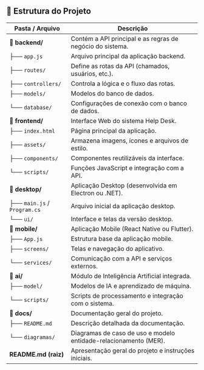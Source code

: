 ## 🧩 Estrutura do Projeto

| Pasta / Arquivo | Descrição |
|------------------|------------|
| **📁 backend/** | Contém a API principal e as regras de negócio do sistema. |
| ├── `app.js` | Arquivo principal da aplicação backend. |
| ├── `routes/` | Define as rotas da API (chamados, usuários, etc.). |
| ├── `controllers/` | Controla a lógica e o fluxo das rotas. |
| ├── `models/` | Modelos do banco de dados. |
| └── `database/` | Configurações de conexão com o banco de dados. |
| **📁 frontend/** | Interface Web do sistema Help Desk. |
| ├── `index.html` | Página principal da aplicação. |
| ├── `assets/` | Armazena imagens, ícones e arquivos de estilo. |
| ├── `components/` | Componentes reutilizáveis da interface. |
| └── `scripts/` | Funções JavaScript e integração com a API. |
| **📁 desktop/** | Aplicação Desktop (desenvolvida em Electron ou .NET). |
| ├── `main.js` / `Program.cs` | Arquivo inicial da aplicação desktop. |
| └── `ui/` | Interface e telas da versão desktop. |
| **📁 mobile/** | Aplicação Mobile (React Native ou Flutter). |
| ├── `App.js` | Estrutura base da aplicação mobile. |
| ├── `screens/` | Telas e navegação do aplicativo. |
| └── `services/` | Comunicação com a API e serviços externos. |
| **📁 ai/** | Módulo de Inteligência Artificial integrada. |
| ├── `model/` | Modelos de IA e aprendizado de máquina. |
| └── `scripts/` | Scripts de processamento e integração com o sistema. |
| **📁 docs/** | Documentação geral do projeto. |
| ├── `README.md` | Descrição detalhada da documentação. |
| └── `diagramas/` | Diagramas de caso de uso e modelo entidade-relacionamento (MER). |
| **README.md (raiz)** | Apresentação geral do projeto e instruções iniciais. |
